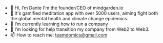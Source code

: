 - 👋 Hi, I’m Dante I'm the founder/CEO of mindgarden.io 
- 👀 It's gamified meditation app with over 5000 users, aiming fight both the global mental health and climate change epidemics. 
- 🌱 I’m currently learning how to run a company  
- 💞️ I’m looking for help transition my company from Web2 to Web3. 
- 📫 How to reach me: teamdomics@gmail.com 

<!---
DantesHub/DantesHub is a ✨ special ✨ repository because its `README.md` (this file) appears on your GitHub profile.
You can click the Preview link to take a look at your changes.
--->
